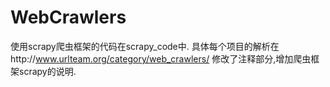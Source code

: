 # WebCrawlers
使用scrapy爬虫框架的代码在scrapy_code中.
具体每个项目的解析在http://www.urlteam.org/category/web_crawlers/
修改了注释部分,增加爬虫框架scrapy的说明.
